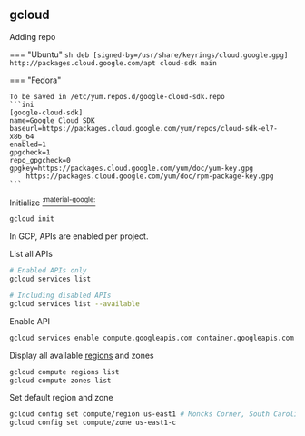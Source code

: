 ## gcloud

Adding repo

=== "Ubuntu"
    ```sh
    deb [signed-by=/usr/share/keyrings/cloud.google.gpg] http://packages.cloud.google.com/apt cloud-sdk main
    ```

=== "Fedora"

    To be saved in /etc/yum.repos.d/google-cloud-sdk.repo
    ```ini
    [google-cloud-sdk]
    name=Google Cloud SDK
    baseurl=https://packages.cloud.google.com/yum/repos/cloud-sdk-el7-x86_64
    enabled=1
    gpgcheck=1
    repo_gpgcheck=0
    gpgkey=https://packages.cloud.google.com/yum/doc/yum-key.gpg
        https://packages.cloud.google.com/yum/doc/rpm-package-key.gpg
    ```

Initialize [<sup>:material-google:</sup>](https://cloud.google.com/sdk/docs/initializing)
```sh
gcloud init
```

In GCP, APIs are enabled per project.

List all APIs

```sh
# Enabled APIs only
gcloud services list 

# Including disabled APIs
gcloud services list --available
```

Enable API

```sh
gcloud services enable compute.googleapis.com container.googleapis.com
```

Display all available [regions](https://cloud.google.com/compute/docs/regions-zones) and zones

```sh
gcloud compute regions list
gcloud compute zones list
```

Set default region and zone

```sh
gcloud config set compute/region us-east1 # Moncks Corner, South Carolina
gcloud config set compute/zone us-east1-c
```

